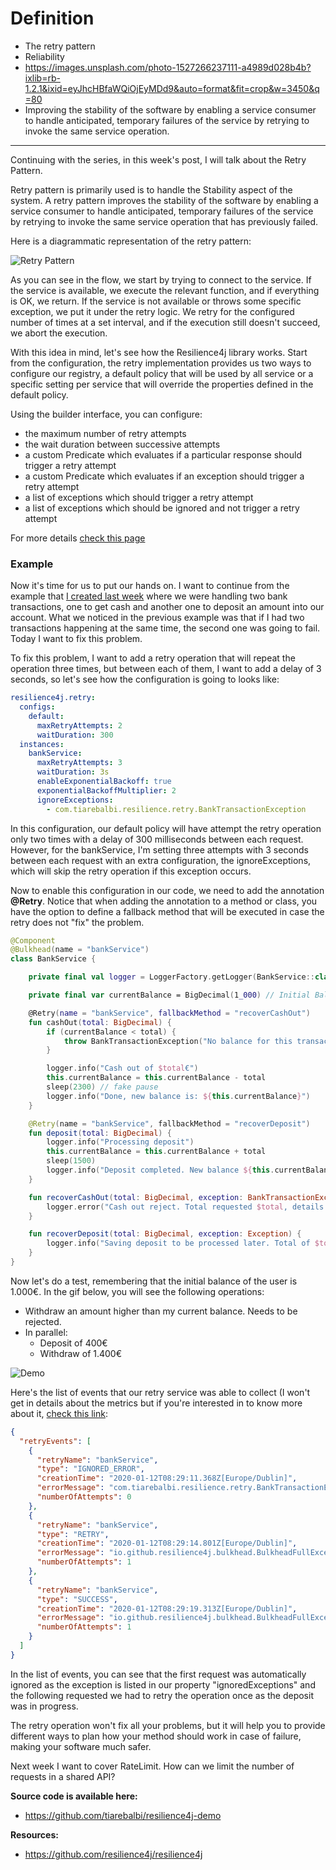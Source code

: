 # Definition

- The retry pattern
- Reliability
- https://images.unsplash.com/photo-1527266237111-a4989d028b4b?ixlib=rb-1.2.1&ixid=eyJhcHBfaWQiOjEyMDd9&auto=format&fit=crop&w=3450&q=80
- Improving the stability of the software by enabling a service consumer to handle anticipated, temporary failures of the service by retrying to invoke the same service operation.

---

Continuing with the series, in this week's post, I will talk about the Retry Pattern.

Retry pattern is primarily used is to handle the Stability aspect of the system. A retry pattern improves the stability of the software by enabling a service consumer to handle anticipated, temporary failures of the service by retrying to invoke the same service operation that has previously failed.

Here is a diagrammatic representation of the retry pattern:

![Retry Pattern](https://learning.oreilly.com/library/view/architecting-data-intensive-applications/9781786465092/assets/f51a412d-451d-4ce3-876f-39d2bc592e4f.png)

As you can see in the flow, we start by trying to connect to the service. If the service is available, we execute the relevant function, and if everything is OK, we return. If the service is not available or throws some specific exception, we put it under the retry logic. We retry for the configured number of times at a set interval, and if the execution still doesn't succeed, we abort the execution.

With this idea in mind, let's see how the Resilience4j library works. Start from the configuration, the retry implementation provides us two ways to configure our registry, a default policy that will be used by all service or a specific setting per service that will override the properties defined in the default policy.

Using the builder interface, you can configure:

- the maximum number of retry attempts
- the wait duration between successive attempts
- a custom Predicate which evaluates if a particular response should trigger a retry attempt
- a custom Predicate which evaluates if an exception should trigger a retry attempt
- a list of exceptions which should trigger a retry attempt
- a list of exceptions which should be ignored and not trigger a retry attempt

For more details [check this page](https://resilience4j.readme.io/docs/retry)

### Example

Now it's time for us to put our hands on. I want to continue from the example that [I created last week](https://tiarebalbi.com/article/week-2-bulkhead-managing-concurrent-requests) where we were handling two bank transactions, one to get cash and another one to deposit an amount into our account. What we noticed in the previous example was that if I had two transactions happening at the same time, the second one was going to fail. Today I want to fix this problem.

To fix this problem, I want to add a retry operation that will repeat the operation three times, but between each of them, I want to add a delay of 3 seconds, so let's see how the configuration is going to looks like:

```yaml
resilience4j.retry:
  configs:
    default:
      maxRetryAttempts: 2
      waitDuration: 300
  instances:
    bankService:
      maxRetryAttempts: 3
      waitDuration: 3s
      enableExponentialBackoff: true
      exponentialBackoffMultiplier: 2
      ignoreExceptions:
        - com.tiarebalbi.resilience.retry.BankTransactionException
```

In this configuration, our default policy will have attempt the retry operation only two times with a delay of 300 milliseconds between each request. However, for the bankService, I'm setting three attempts with 3 seconds between each request with an extra configuration, the ignoreExceptions, which will skip the retry operation if this exception occurs.

Now to enable this configuration in our code, we need to add the annotation **@Retry**. Notice that when adding the annotation to a method or class, you have the option to define a fallback method that will be executed in case the retry does not "fix" the problem.

```kotlin
@Component
@Bulkhead(name = "bankService")
class BankService {

    private final val logger = LoggerFactory.getLogger(BankService::class.java)

    private final var currentBalance = BigDecimal(1_000) // Initial Balance

    @Retry(name = "bankService", fallbackMethod = "recoverCashOut")
    fun cashOut(total: BigDecimal) {
        if (currentBalance < total) {
            throw BankTransactionException("No balance for this transaction")
        }

        logger.info("Cash out of $total€")
        this.currentBalance = this.currentBalance - total
        sleep(2300) // fake pause
        logger.info("Done, new balance is: ${this.currentBalance}")
    }

    @Retry(name = "bankService", fallbackMethod = "recoverDeposit")
    fun deposit(total: BigDecimal) {
        logger.info("Processing deposit")
        this.currentBalance = this.currentBalance + total
        sleep(1500)
        logger.info("Deposit completed. New balance ${this.currentBalance}€")
    }

    fun recoverCashOut(total: BigDecimal, exception: BankTransactionException) {
        logger.error("Cash out reject. Total requested $total, details: ${exception.message}")
    }

    fun recoverDeposit(total: BigDecimal, exception: Exception) {
        logger.info("Saving deposit to be processed later. Total of $total")
    }
}
```

Now let's do a test, remembering that the initial balance of the user is 1.000€. In the gif below, you will see the following operations:

- Withdraw an amount higher than my current balance. Needs to be rejected.
- In parallel:
  - Deposit of 400€
  - Withdraw of 1.400€

![Demo](https://i.imgur.com/apvyFHe.gif)

Here's the list of events that our retry service was able to collect (I won't get in details about the metrics but if you're interested in to know more about it, [check this link](https://resilience4j.readme.io/docs/micrometer):

```json
{
  "retryEvents": [
    {
      "retryName": "bankService",
      "type": "IGNORED_ERROR",
      "creationTime": "2020-01-12T08:29:11.368Z[Europe/Dublin]",
      "errorMessage": "com.tiarebalbi.resilience.retry.BankTransactionException: No balance for this transaction",
      "numberOfAttempts": 0
    },
    {
      "retryName": "bankService",
      "type": "RETRY",
      "creationTime": "2020-01-12T08:29:14.801Z[Europe/Dublin]",
      "errorMessage": "io.github.resilience4j.bulkhead.BulkheadFullException: Bulkhead 'bankService' is full and does not permit further calls",
      "numberOfAttempts": 1
    },
    {
      "retryName": "bankService",
      "type": "SUCCESS",
      "creationTime": "2020-01-12T08:29:19.313Z[Europe/Dublin]",
      "errorMessage": "io.github.resilience4j.bulkhead.BulkheadFullException: Bulkhead 'bankService' is full and does not permit further calls",
      "numberOfAttempts": 1
    }
  ]
}
```

In the list of events, you can see that the first request was automatically ignored as the exception is listed in our property "ignoredExceptions" and the following requested we had to retry the operation once as the deposit was in progress.

The retry operation won't fix all your problems, but it will help you to provide different ways to plan how your method should work in case of failure, making your software much safer.

Next week I want to cover RateLimit. How can we limit the number of requests in a shared API?

**Source code is available here:**

- https://github.com/tiarebalbi/resilience4j-demo

**Resources:**

- https://github.com/resilience4j/resilience4j
